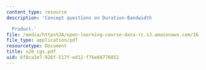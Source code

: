```yaml
---
content_type: resource
description: 'Concept questions on Duration-Bandwidth

  Product.'
file: /media/https%3A/open-learning-course-data-rc.s3.amazonaws.com/16-01-unified-engineering-i-ii-iii-iv-fall-2005-spring-2006/6f8ca3e7926f517fed12f76e68776852_s20_cgs.pdf
file_type: application/pdf
resourcetype: Document
title: s20_cgs.pdf
uid: 6f8ca3e7-926f-517f-ed12-f76e68776852
---
```

